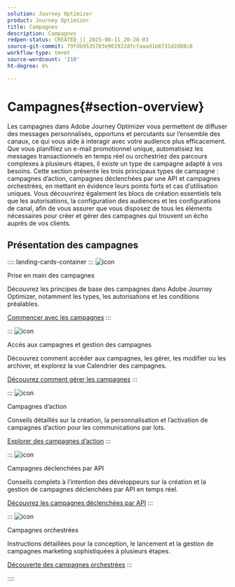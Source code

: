 ```yaml
---
solution: Journey Optimizer
product: Journey Optimizer
title: Campagnes
description: Campagnes
redpen-status: CREATED_||_2025-08-11_20-28-03
source-git-commit: 79fdb9535703e961922dfcfaaad1b6731d2d88c0
workflow-type: tm+mt
source-wordcount: '210'
ht-degree: 6%

---
```



# Campagnes{#section-overview}

Les campagnes dans Adobe Journey Optimizer vous permettent de diffuser des messages personnalisés, opportuns et percutants sur l’ensemble des canaux, ce qui vous aide à interagir avec votre audience plus efficacement. Que vous planifiiez un e-mail promotionnel unique, automatisiez les messages transactionnels en temps réel ou orchestriez des parcours complexes à plusieurs étapes, il existe un type de campagne adapté à vos besoins. Cette section présente les trois principaux types de campagne : campagnes d’action, campagnes déclenchées par une API et campagnes orchestrées, en mettant en évidence leurs points forts et cas d’utilisation uniques. Vous découvrirez également les blocs de création essentiels tels que les autorisations, la configuration des audiences et les configurations de canal, afin de vous assurer que vous disposez de tous les éléments nécessaires pour créer et gérer des campagnes qui trouvent un écho auprès de vos clients.

## Présentation des campagnes

:::: landing-cards-container
:::
![icon](https://cdn.experienceleague.adobe.com/icons/circle-play.svg?lang=fr)

Prise en main des campagnes

Découvrez les principes de base des campagnes dans Adobe Journey Optimizer, notamment les types, les autorisations et les conditions préalables.

[Commencer avec les campagnes](../using/campaigns/get-started-with-campaigns.md)
:::

:::
![icon](https://cdn.experienceleague.adobe.com/icons/list-check.svg?lang=fr)

Accès aux campagnes et gestion des campagnes

Découvrez comment accéder aux campagnes, les gérer, les modifier ou les archiver, et explorez la vue Calendrier des campagnes.

[Découvrez comment gérer les campagnes](../using/campaigns/modify-stop-campaign.md)
:::

:::
![icon](https://cdn.experienceleague.adobe.com/icons/bullseye.svg?lang=fr)

Campagnes d’action

Conseils détaillés sur la création, la personnalisation et l’activation de campagnes d’action pour les communications par lots.

[Explorer des campagnes d’action](action-campaigns-landing-page.md)
:::

:::
![icon](https://cdn.experienceleague.adobe.com/icons/code-branch.svg?lang=fr)

Campagnes déclenchées par API

Conseils complets à l’intention des développeurs sur la création et la gestion de campagnes déclenchées par API en temps réel.

[Découvrez les campagnes déclenchées par API](api-triggered-campaigns-landing-page.md)
:::

:::
![icon](https://cdn.experienceleague.adobe.com/icons/puzzle-piece.svg?lang=fr)

Campagnes orchestrées

Instructions détaillées pour la conception, le lancement et la gestion de campagnes marketing sophistiquées à plusieurs étapes.

[Découverte des campagnes orchestrées](orchestrated-campaigns-landing-page.md)
:::

::::
